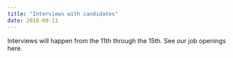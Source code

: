 ```yaml
---
title: "Interviews with candidates"
date: 2018-09-11
---
```

Interviews will happen from the 11th through the 15th. See our job openings here.